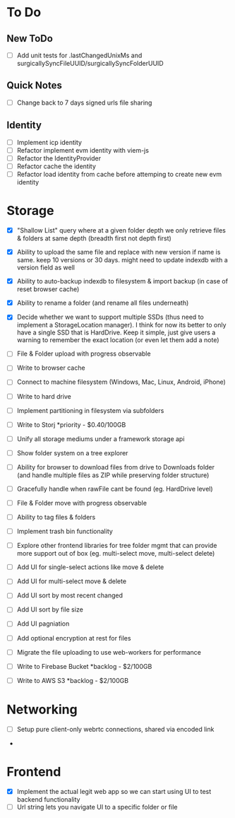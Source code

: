 # To Do

## New ToDo

- [ ] Add unit tests for .lastChangedUnixMs and surgicallySyncFileUUID/surgicallySyncFolderUUID

## Quick Notes

- [ ] Change back to 7 days signed urls file sharing

## Identity

- [ ] Implement icp identity
- [ ] Refactor implement evm identity with viem-js
- [ ] Refactor the IdentityProvider
- [ ] Refactor cache the identity
- [ ] Refactor load identity from cache before attemping to create new evm identity

# Storage

- [x] "Shallow List" query where at a given folder depth we only retrieve files & folders at same depth (breadth first not depth first)
- [x] Ability to upload the same file and replace with new version if name is same. keep 10 versions or 30 days. might need to update indexdb with a version field as well
- [x] Ability to auto-backup indexdb to filesystem & import backup (in case of reset browser cache)
- [x] Ability to rename a folder (and rename all files underneath)

- [x] Decide whether we want to support multiple SSDs (thus need to implement a StorageLocation manager). I think for now its better to only have a single SSD that is HardDrive. Keep it simple, just give users a warning to remember the exact location (or even let them add a note)
- [ ] File & Folder upload with progress observable
- [ ] Write to browser cache
- [ ] Connect to machine filesystem (Windows, Mac, Linux, Android, iPhone)
- [ ] Write to hard drive
- [ ] Implement partitioning in filesystem via subfolders
- [ ] Write to Storj \*priority - $0.40/100GB
- [ ] Unify all storage mediums under a framework storage api
- [ ] Show folder system on a tree explorer

- [ ] Ability for browser to download files from drive to Downloads folder (and handle multiple files as ZIP while preserving folder structure)
- [ ] Gracefully handle when rawFile cant be found (eg. HardDrive level)

- [ ] File & Folder move with progress observable
- [ ] Ability to tag files & folders
- [ ] Implement trash bin functionality

- [ ] Explore other frontend libraries for tree folder mgmt that can provide more support out of box (eg. multi-select move, multi-select delete)
- [ ] Add UI for single-select actions like move & delete
- [ ] Add UI for multi-select move & delete
- [ ] Add UI sort by most recent changed
- [ ] Add UI sort by file size
- [ ] Add UI pagniation
- [ ] Add optional encryption at rest for files

- [ ] Migrate the file uploading to use web-workers for performance
- [ ] Write to Firebase Bucket \*backlog - $2/100GB
- [ ] Write to AWS S3 \*backlog - $2/100GB

# Networking

- [ ] Setup pure client-only webrtc connections, shared via encoded link
-

# Frontend

- [x] Implement the actual legit web app so we can start using UI to test backend functionality
- [ ] Url string lets you navigate UI to a specific folder or file
